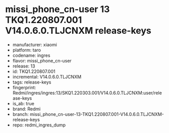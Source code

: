 # missi_phone_cn-user 13 TKQ1.220807.001 V14.0.6.0.TLJCNXM release-keys
- manufacturer: xiaomi
- platform: taro
- codename: ingres
- flavor: missi_phone_cn-user
- release: 13
- id: TKQ1.220807.001
- incremental: V14.0.6.0.TLJCNXM
- tags: release-keys
- fingerprint: Redmi/ingres/ingres:13/SKQ1.220303.001/V14.0.6.0.TLJCNXM:user/release-keys
- is_ab: true
- brand: Redmi
- branch: missi_phone_cn-user-13-TKQ1.220807.001-V14.0.6.0.TLJCNXM-release-keys
- repo: redmi_ingres_dump
